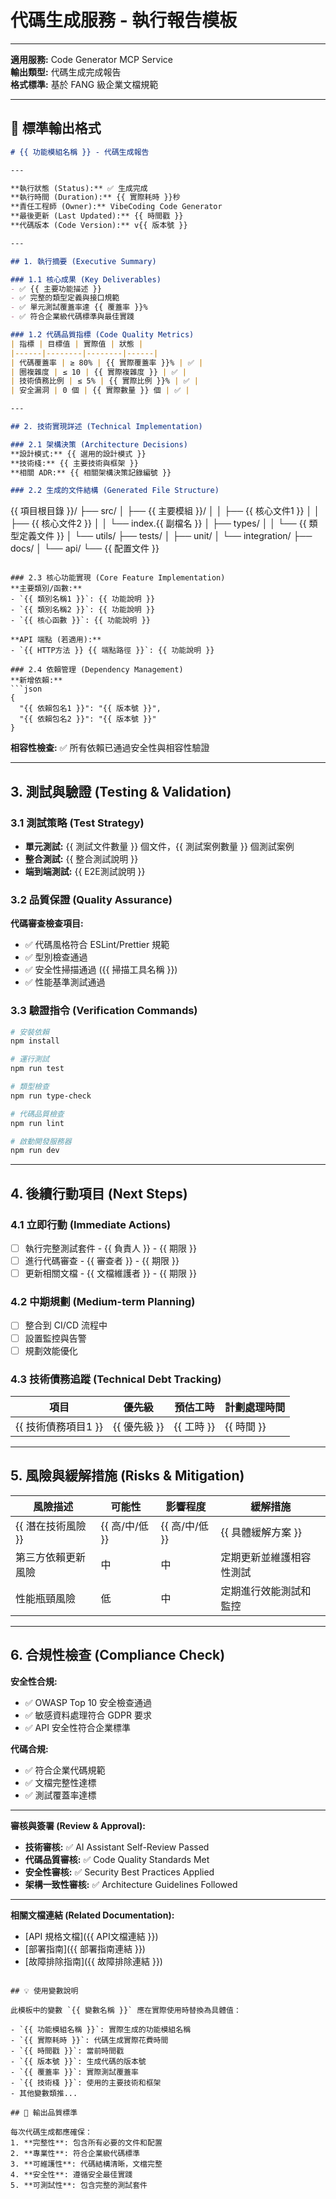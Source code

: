 # 代碼生成服務 - 執行報告模板

---

**適用服務:** Code Generator MCP Service  
**輸出類型:** 代碼生成完成報告  
**格式標準:** 基於 FANG 級企業文檔規範

---

## 📝 標準輸出格式

```markdown
# {{ 功能模組名稱 }} - 代碼生成報告

---

**執行狀態 (Status):** ✅ 生成完成
**執行時間 (Duration):** {{ 實際耗時 }}秒
**責任工程師 (Owner):** VibeCoding Code Generator
**最後更新 (Last Updated):** {{ 時間戳 }}
**代碼版本 (Code Version):** v{{ 版本號 }}

---

## 1. 執行摘要 (Executive Summary)

### 1.1 核心成果 (Key Deliverables)
- ✅ {{ 主要功能描述 }} 
- ✅ 完整的類型定義與接口規範
- ✅ 單元測試覆蓋率達 {{ 覆蓋率 }}%
- ✅ 符合企業級代碼標準與最佳實踐

### 1.2 代碼品質指標 (Code Quality Metrics)
| 指標 | 目標值 | 實際值 | 狀態 |
|------|--------|--------|------|
| 代碼覆蓋率 | ≥ 80% | {{ 實際覆蓋率 }}% | ✅ |
| 圈複雜度 | ≤ 10 | {{ 實際複雜度 }} | ✅ |
| 技術債務比例 | ≤ 5% | {{ 實際比例 }}% | ✅ |
| 安全漏洞 | 0 個 | {{ 實際數量 }} 個 | ✅ |

---

## 2. 技術實現詳述 (Technical Implementation)

### 2.1 架構決策 (Architecture Decisions)
**設計模式:** {{ 選用的設計模式 }}
**技術棧:** {{ 主要技術與框架 }}
**相關 ADR:** {{ 相關架構決策記錄編號 }}

### 2.2 生成的文件結構 (Generated File Structure)
```
{{ 項目根目錄 }}/
├── src/
│   ├── {{ 主要模組 }}/
│   │   ├── {{ 核心文件1 }}
│   │   ├── {{ 核心文件2 }}
│   │   └── index.{{ 副檔名 }}
│   ├── types/
│   │   └── {{ 類型定義文件 }}
│   └── utils/
├── tests/
│   ├── unit/
│   └── integration/
├── docs/
│   └── api/
└── {{ 配置文件 }}
```

### 2.3 核心功能實現 (Core Feature Implementation)
**主要類別/函數:**
- `{{ 類別名稱1 }}`: {{ 功能說明 }}
- `{{ 類別名稱2 }}`: {{ 功能說明 }}
- `{{ 核心函數 }}`: {{ 功能說明 }}

**API 端點 (若適用):**
- `{{ HTTP方法 }} {{ 端點路徑 }}`: {{ 功能說明 }}

### 2.4 依賴管理 (Dependency Management)
**新增依賴:**
```json
{
  "{{ 依賴包名1 }}": "{{ 版本號 }}",
  "{{ 依賴包名2 }}": "{{ 版本號 }}"
}
```

**相容性檢查:** ✅ 所有依賴已通過安全性與相容性驗證

---

## 3. 測試與驗證 (Testing & Validation)

### 3.1 測試策略 (Test Strategy)
- **單元測試:** {{ 測試文件數量 }} 個文件，{{ 測試案例數量 }} 個測試案例
- **整合測試:** {{ 整合測試說明 }}
- **端到端測試:** {{ E2E測試說明 }}

### 3.2 品質保證 (Quality Assurance)
**代碼審查檢查項目:**
- ✅ 代碼風格符合 ESLint/Prettier 規範
- ✅ 型別檢查通過
- ✅ 安全性掃描通過 ({{ 掃描工具名稱 }})
- ✅ 性能基準測試通過

### 3.3 驗證指令 (Verification Commands)
```bash
# 安裝依賴
npm install

# 運行測試
npm run test

# 類型檢查
npm run type-check

# 代碼品質檢查
npm run lint

# 啟動開發服務器
npm run dev
```

---

## 4. 後續行動項目 (Next Steps)

### 4.1 立即行動 (Immediate Actions)
- [ ] 執行完整測試套件 - {{ 負責人 }} - {{ 期限 }}
- [ ] 進行代碼審查 - {{ 審查者 }} - {{ 期限 }}
- [ ] 更新相關文檔 - {{ 文檔維護者 }} - {{ 期限 }}

### 4.2 中期規劃 (Medium-term Planning)
- [ ] 整合到 CI/CD 流程中
- [ ] 設置監控與告警
- [ ] 規劃效能優化

### 4.3 技術債務追蹤 (Technical Debt Tracking)
| 項目 | 優先級 | 預估工時 | 計劃處理時間 |
|------|--------|----------|--------------|
| {{ 技術債務項目1 }} | {{ 優先級 }} | {{ 工時 }} | {{ 時間 }} |

---

## 5. 風險與緩解措施 (Risks & Mitigation)

| 風險描述 | 可能性 | 影響程度 | 緩解措施 |
|----------|--------|----------|----------|
| {{ 潛在技術風險 }} | {{ 高/中/低 }} | {{ 高/中/低 }} | {{ 具體緩解方案 }} |
| 第三方依賴更新風險 | 中 | 中 | 定期更新並維護相容性測試 |
| 性能瓶頸風險 | 低 | 中 | 定期進行效能測試和監控 |

---

## 6. 合規性檢查 (Compliance Check)

**安全性合規:**
- ✅ OWASP Top 10 安全檢查通過
- ✅ 敏感資料處理符合 GDPR 要求
- ✅ API 安全性符合企業標準

**代碼合規:**
- ✅ 符合企業代碼規範
- ✅ 文檔完整性達標
- ✅ 測試覆蓋率達標

---

**審核與簽署 (Review & Approval):**
- **技術審核:** ✅ AI Assistant Self-Review Passed
- **代碼品質審核:** ✅ Code Quality Standards Met  
- **安全性審核:** ✅ Security Best Practices Applied
- **架構一致性審核:** ✅ Architecture Guidelines Followed

---

**相關文檔連結 (Related Documentation):**
- [API 規格文檔]({{ API文檔連結 }})
- [部署指南]({{ 部署指南連結 }})
- [故障排除指南]({{ 故障排除連結 }})
```

## 💡 使用變數說明

此模板中的變數 `{{ 變數名稱 }}` 應在實際使用時替換為具體值：

- `{{ 功能模組名稱 }}`: 實際生成的功能模組名稱
- `{{ 實際耗時 }}`: 代碼生成實際花費時間
- `{{ 時間戳 }}`: 當前時間戳
- `{{ 版本號 }}`: 生成代碼的版本號
- `{{ 覆蓋率 }}`: 實際測試覆蓋率
- `{{ 技術棧 }}`: 使用的主要技術和框架
- 其他變數類推...

## 🎯 輸出品質標準

每次代碼生成都應確保：
1. **完整性**: 包含所有必要的文件和配置
2. **專業性**: 符合企業級代碼標準
3. **可維護性**: 代碼結構清晰，文檔完整
4. **安全性**: 遵循安全最佳實踐
5. **可測試性**: 包含完整的測試套件 